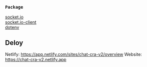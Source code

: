### `Package`

[socket.io](https://socket.io/) <br>
[socket.io-client](https://socket.io/) <br>
[dotenv](https://github.com/motdotla/dotenv) <br>

## Deloy

Netlify: https://app.netlify.com/sites/chat-cra-v2/overview
Website: https://chat-cra-v2.netlify.app
